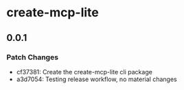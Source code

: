 # create-mcp-lite

## 0.0.1

### Patch Changes

- cf37381: Create the create-mcp-lite cli package
- a3d7054: Testing release workflow, no material changes
